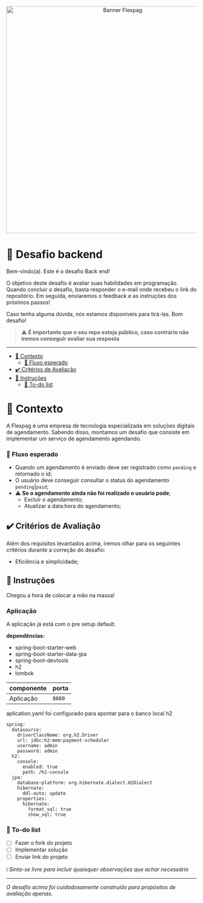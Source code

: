 <p align="center">
 <img src="https://github.com/jsantos-examples/flexpag-desafio-backend/blob/main/contents/flexpag.png" width="600" alt="Banner Flexpag">
</p>

# 🚀 Desafio backend

Bem-vindo(a). Este é o desafio Back end!

O objetivo deste desafio é avaliar suas habilidades em programação.
Quando concluir o desafio, basta responder o e-mail onde recebeu o link do repositório.
Em seguida, enviaremos o feedback e as instruções dos próximos passos!

Caso tenha alguma dúvida, nós estamos disponíveis para tirá-las.
Bom desafio!

> ⚠️ **É importante que o seu repo esteja público, caso contrário não iremos conseguir avaliar sua resposta**

---

- [🧠 Contexto](#-contexto)
  - [🚰 Fluxo esperado](#-fluxo-esperado)
- [✔️ Critérios de Avaliação](#️-critérios-de-avaliação)
- [:rocket: Instruções](#rocket-instruções)
  - [:notebook: To-do list](#notebook-to-do-list)

# 🧠 Contexto

A Flexpag é uma empresa de tecnologia especializada em soluções digitais de agendamento. Sabendo disso, montamos um desafio que consiste em implementar um serviço de agendamento agendando.

### 🚰 Fluxo esperado

- Quando um agendamento é enviado deve ser registrado como `pending` e retornado o id;
- O usuário deve conseguir consultar o status do agendamento `pending`|`paid`;
- :warning: **Se o agendamento ainda não foi realizado o usuário pode**;
  - Excluir o agendamento;
  - Atualizar a data:hora do agendamento;
  
## ✔️ Critérios de Avaliação

Além dos requisitos levantados acima, iremos olhar para os seguintes critérios durante a correção do desafio:

- Eficiência e simplicidade;

## :rocket: Instruções

Chegou a hora de colocar a mão na massa!

### Aplicação

A aplicação já está com o pre setup default. 

**dependências:**
- spring-boot-starter-web
- spring-boot-starter-data-jpa
- spring-boot-devtools
- h2
- lombok

| componente | porta |
| --------- | ----------- |
| Aplicação  | `8080` |

aplication.yaml foi configurado para apontar para o banco local h2
```
spring:
  datasource:
    driverClassName: org.h2.Driver
    url: jdbc:h2:mem:payment-scheduler
    username: admin
    password: admin
  h2:
    console:
      enabled: true
      path: /h2-console
  jpa:
    database-platform: org.hibernate.dialect.H2Dialect
    hibernate:
      ddl-auto: update
    properties:
      hibernate:
        format_sql: true
        show_sql: true
```

### :notebook: To-do list
- [ ] Fazer o fork do projeto
- [ ] Implementar solução
- [ ] Enviar link do projeto

:information_source: _Sinta-se livre para incluir quaisquer observações que achar necessário_

---

_O desafio acima foi cuidadosamente construído para propósitos de avaliação apenas._
